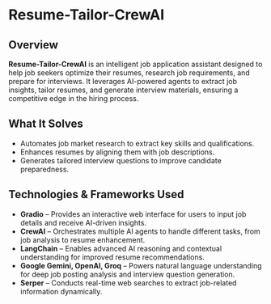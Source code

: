 # Resume-Tailor-CrewAI
## **Overview**
**Resume-Tailor-CrewAI** is an intelligent job application assistant designed to help job seekers optimize their resumes, research job requirements, and prepare for interviews. It leverages AI-powered agents to extract job insights, tailor resumes, and generate interview materials, ensuring a competitive edge in the hiring process.

## **What It Solves**
- Automates job market research to extract key skills and qualifications.
- Enhances resumes by aligning them with job descriptions.
- Generates tailored interview questions to improve candidate preparedness.

## **Technologies & Frameworks Used**
- **Gradio** – Provides an interactive web interface for users to input job details and receive AI-driven insights.
- **CrewAI** – Orchestrates multiple AI agents to handle different tasks, from job analysis to resume enhancement.
- **LangChain** – Enables advanced AI reasoning and contextual understanding for improved resume recommendations.
- **Google Gemini, OpenAI, Groq** – Powers natural language understanding for deep job posting analysis and interview question generation.
- **Serper** – Conducts real-time web searches to extract job-related information dynamically.
